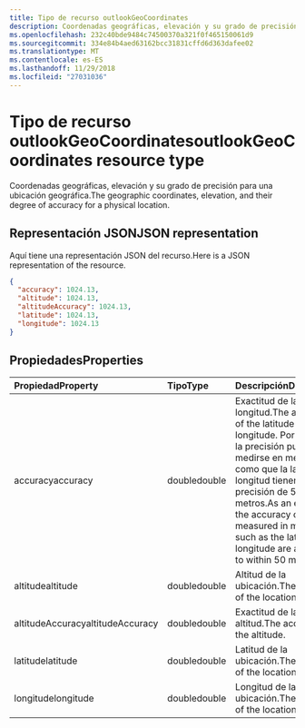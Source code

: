```yaml
---
title: Tipo de recurso outlookGeoCoordinates
description: Coordenadas geográficas, elevación y su grado de precisión para una ubicación geográfica.
ms.openlocfilehash: 232c40bde9484c74500370a321f0f465150061d9
ms.sourcegitcommit: 334e84b4aed63162bcc31831cffd6d363dafee02
ms.translationtype: MT
ms.contentlocale: es-ES
ms.lasthandoff: 11/29/2018
ms.locfileid: "27031036"
---
```

# <a name="outlookgeocoordinates-resource-type"></a><span data-ttu-id="531f0-103">Tipo de recurso outlookGeoCoordinates</span><span class="sxs-lookup"><span data-stu-id="531f0-103">outlookGeoCoordinates resource type</span></span>

<span data-ttu-id="531f0-104">Coordenadas geográficas, elevación y su grado de precisión para una ubicación geográfica.</span><span class="sxs-lookup"><span data-stu-id="531f0-104">The geographic coordinates, elevation, and their degree of accuracy for a physical location.</span></span>

## <a name="json-representation"></a><span data-ttu-id="531f0-105">Representación JSON</span><span class="sxs-lookup"><span data-stu-id="531f0-105">JSON representation</span></span>

<span data-ttu-id="531f0-106">Aquí tiene una representación JSON del recurso.</span><span class="sxs-lookup"><span data-stu-id="531f0-106">Here is a JSON representation of the resource.</span></span>

<!-- {
  "blockType": "resource",
  "optionalProperties": [

  ],
  "@odata.type": "microsoft.graph.outlookGeoCoordinates"
}-->

```json
{
  "accuracy": 1024.13,
  "altitude": 1024.13,
  "altitudeAccuracy": 1024.13,
  "latitude": 1024.13,
  "longitude": 1024.13
}

```
## <a name="properties"></a><span data-ttu-id="531f0-107">Propiedades</span><span class="sxs-lookup"><span data-stu-id="531f0-107">Properties</span></span>
| <span data-ttu-id="531f0-108">Propiedad</span><span class="sxs-lookup"><span data-stu-id="531f0-108">Property</span></span>     | <span data-ttu-id="531f0-109">Tipo</span><span class="sxs-lookup"><span data-stu-id="531f0-109">Type</span></span>   |<span data-ttu-id="531f0-110">Descripción</span><span class="sxs-lookup"><span data-stu-id="531f0-110">Description</span></span>|
|:---------------|:--------|:----------|
|<span data-ttu-id="531f0-111">accuracy</span><span class="sxs-lookup"><span data-stu-id="531f0-111">accuracy</span></span>|<span data-ttu-id="531f0-112">double</span><span class="sxs-lookup"><span data-stu-id="531f0-112">double</span></span>|<span data-ttu-id="531f0-113">Exactitud de la latitud y longitud.</span><span class="sxs-lookup"><span data-stu-id="531f0-113">The accuracy of the latitude and longitude.</span></span> <span data-ttu-id="531f0-114">Por ejemplo, la precisión puede medirse en metros, como que la latitud y longitud tienen una precisión de 50 metros.</span><span class="sxs-lookup"><span data-stu-id="531f0-114">As an example, the accuracy can be measured in meters, such as the latitude and longitude are accurate to within 50 meters.</span></span>|
|<span data-ttu-id="531f0-115">altitude</span><span class="sxs-lookup"><span data-stu-id="531f0-115">altitude</span></span>|<span data-ttu-id="531f0-116">double</span><span class="sxs-lookup"><span data-stu-id="531f0-116">double</span></span>|<span data-ttu-id="531f0-117">Altitud de la ubicación.</span><span class="sxs-lookup"><span data-stu-id="531f0-117">The altitude of the location.</span></span>|
|<span data-ttu-id="531f0-118">altitudeAccuracy</span><span class="sxs-lookup"><span data-stu-id="531f0-118">altitudeAccuracy</span></span>|<span data-ttu-id="531f0-119">double</span><span class="sxs-lookup"><span data-stu-id="531f0-119">double</span></span>|<span data-ttu-id="531f0-120">Exactitud de la altitud.</span><span class="sxs-lookup"><span data-stu-id="531f0-120">The accuracy of the altitude.</span></span>|
|<span data-ttu-id="531f0-121">latitude</span><span class="sxs-lookup"><span data-stu-id="531f0-121">latitude</span></span>|<span data-ttu-id="531f0-122">double</span><span class="sxs-lookup"><span data-stu-id="531f0-122">double</span></span>|<span data-ttu-id="531f0-123">Latitud de la ubicación.</span><span class="sxs-lookup"><span data-stu-id="531f0-123">The latitude of the location.</span></span>|
|<span data-ttu-id="531f0-124">longitude</span><span class="sxs-lookup"><span data-stu-id="531f0-124">longitude</span></span>|<span data-ttu-id="531f0-125">double</span><span class="sxs-lookup"><span data-stu-id="531f0-125">double</span></span>|<span data-ttu-id="531f0-126">Longitud de la ubicación.</span><span class="sxs-lookup"><span data-stu-id="531f0-126">The longitude of the location.</span></span>|

<!-- uuid: 8fcb5dbc-d5aa-4681-8e31-b001d5168d79
2015-10-25 14:57:30 UTC -->
<!-- {
  "type": "#page.annotation",
  "description": "outlookGeoCoordinates resource",
  "keywords": "",
  "section": "documentation",
  "tocPath": ""
}-->